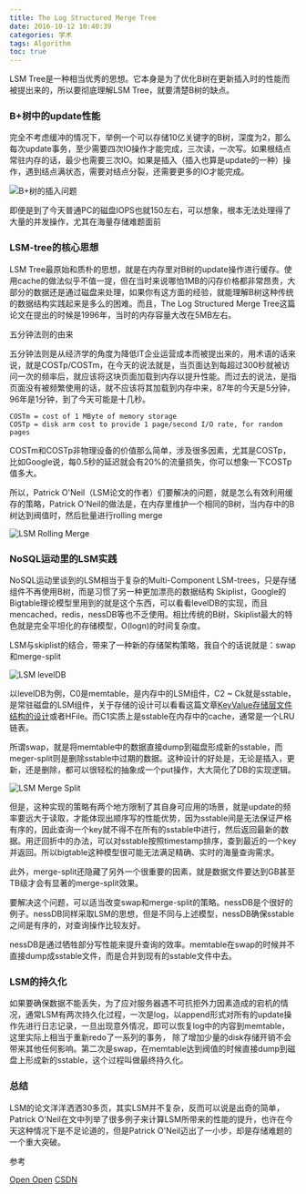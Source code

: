 ```yaml
---
title: The Log Structured Merge Tree
date: 2016-10-12 10:40:39
categories: 学术
tags: Algorithm
toc: true
---
```


LSM Tree是一种相当优秀的思想。它本身是为了优化B树在更新插入时的性能而被提出来的，所以要彻底理解LSM Tree，就要清楚B树的缺点。

### B+树中的update性能

完全不考虑缓冲的情况下，举例一个可以存储10亿关键字的B树，深度为2，那么每次update事务，至少需要四次IO操作才能完成，三次读，一次写。如果根结点常驻内存的话，最少也需要三次IO。如果是插入（插入也算是update的一种）操作，遇到结点满状态，需要对结点分裂，还需要更多的IO才能完成。

![B+树的插入问题](/images/lsm-b-plus-tree.jpg "B+ tree update")

即便是到了今天普通PC的磁盘IOPS也就150左右，可以想象，根本无法处理得了大量的并发操作，尤其在海量存储难题面前

### LSM-tree的核心思想

LSM Tree最原始和质朴的思想，就是在内存里对B树的update操作进行缓存。使用cache的做法似乎不值一提，但在当时来说哪怕1MB的闪存价格都非常昂贵，大部分的数据还是通过磁盘来处理，如果你有这方面的经验，就能理解B树这种传统的数据结构实践起来是多么的困难。而且，The Log Structured Merge Tree这篇论文在提出的时候是1996年，当时的内存容量大改在5MB左右。

五分钟法则的由来

五分钟法则是从经济学的角度为降低IT企业运营成本而被提出来的，用术语的话来说，就是COSTp/COSTm，在今天的说法就是，当页面达到每超过300秒就被访问一次的频率后，就应该将这块页面加载到内存以提升性能。而过去的说法，是指页面没有被频繁使用的话，就不应该将其加载到内存中来，87年的今天是5分钟，96年是1分钟，到了今天可能是十几秒。

```
COSTm = cost of 1 MByte of memory storage
COSTp = disk arm cost to provide 1 page/second I/O rate, for random pages
```

COSTm和COSTp非物理设备的价值那么简单，涉及很多因素，尤其是COSTp，比如Google说，每0.5秒的延迟就会有20%的流量损失，你可以想象一下COSTp值多大。

所以，Patrick O'Neil（LSM论文的作者）们要解决的问题，就是怎么有效利用缓存的策略，Patrick O'Neil的做法是，在内存里维护一个相同的B树，当内存中的B树达到阀值时，然后批量进行rolling merge

![LSM Rolling Merge](/images/lsm-merge.jpg "LSM Rolling Merge")

### NoSQL运动里的LSM实践

NoSQL运动里谈到的LSM相当于复杂的Multi-Component LSM-trees，只是存储组件不再使用B树，而是习惯了另一种更加漂亮的数据结构 Skiplist，Google的Bigtable理论模型里用到的就是这个东西，可以看看levelDB的实现，而且mencached，redis，nessDB等也不乏使用。相比传统的B树，Skiplist最大的特色就是完全平坦化的存储模型，O(logn)的时间复杂度。

LSM与skiplist的结合，带来了一种新的存储架构策略，我自个的话说就是：swap和merge-split

![LSM levelDB](/images/lsm-levelDB.jpg "LSM levelDB")

以levelDB为例，C0是memtable，是内存中的LSM组件，C2 ~ Ck就是sstable，是常驻磁盘的LSM组件，关于存储的设计可以看看这篇文章[KeyValue存储层文件结构的设计]()或者HFile。而C1实质上是sstable在内存中的cache，通常是一个LRU链表。

所谓swap，就是将memtable中的数据直接dump到磁盘形成新的sstable，而meger-split则是删除sstable中过期的数据。这种设计的好处是，无论是插入，更新，还是删除，都可以很轻松的抽象成一个put操作，大大简化了DB的实现逻辑。

![LSM Merge Split](/images/lsm-merge-split.jpg "LSM Merge Split")

但是，这种实现的策略有两个地方限制了其自身可应用的场景，就是update的频率要远大于读取，才能体现出顺序写的性能优势，因为sstable间是无法保证严格有序的，因此查询一个key就不得不在所有的sstable中进行，然后返回最新的数据。用迂回折中的办法，可以对sstable按照timestamp排序，查到最近的一个key并返回。所以bigtable这种模型很可能无法满足精确、实时的海量查询需求。

此外，merge-split还隐藏了另外一个很重要的因素，就是数据文件要达到GB甚至TB级才会有显著的merge-split效果。

要解决这个问题，可以适当改变swap和merge-split的策略。nessDB是个很好的例子。nessDB同样采取LSM的思想，但是不同与上述模型，nessDB确保sstable之间是有序的，对查询操作比较友好。

nessDB是通过牺牲部分写性能来提升查询的效率。memtable在swap的时候并不直接dump成sstable文件，而是合并到现有的sstable文件中去。

### LSM的持久化

如果要确保数据不能丢失，为了应对服务器遇不可抗拒外力因素造成的宕机的情况，通常LSM有两次持久化过程，一次是log，以append形式对所有的update操作先进行日志记录，一旦出现意外情况，即可以恢复log中的内容到memtable，这里实际上相当于重新redo了一系列的事务， 除了增加少量的disk存储开销不会带来其他任何影响。第二次是swap，在memtable达到阀值的时候直接dump到磁盘上形成新的sstable，这个过程叫做最终持久化。

### 总结

LSM的论文洋洋洒洒30多页，其实LSM并不复杂，反而可以说是出奇的简单，Patrick O'Neil在文中列举了很多例子来计算LSM所带来的性能的提升，也许在今天这种情况下是不足论道的，但是Patrick O'Neil迈出了一小步，却是存储难题的一个重大突破。

参考

[Open Open](http://www.open-open.com/lib/view/open1424916275249.html)
[CSDN](http://blog.csdn.net/qq910894904/article/details/38014127)